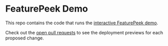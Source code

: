 # FeaturePeek Demo

This repo contains the code that runs the [interactive FeaturePeek demo](https://dashboard.featurepeek.com/demo).

Check out the [open pull requests](https://github.com/featurepeek/demo/pulls) to see the deployment previews for each proposed change. 


